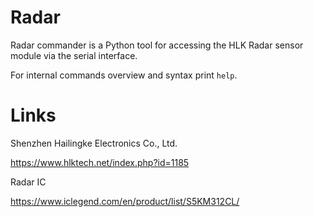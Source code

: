 # Radar

Radar commander is a Python tool for accessing the HLK Radar sensor module via the serial interface.

For internal commands overview and syntax print `help`.  

# Links

Shenzhen Hailingke Electronics Co., Ltd.

https://www.hlktech.net/index.php?id=1185


Radar IC

https://www.iclegend.com/en/product/list/S5KM312CL/